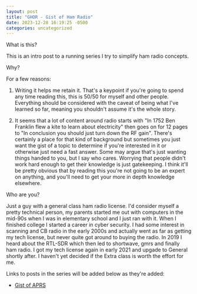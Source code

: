 ```yaml
---
layout: post
title: "GHOR - Gist of Ham Radio"
date: 2023-12-28 16:19:25 -0500
categories: uncategorized
---
```

What is this?

This is an intro post to a running series I try to simplify ham radio concepts.

Why?

For a few reasons:

1. Writing it helps me retain it. That's a keypoint if you're going to spend any time reading this, this is 50/50 for myself and other people. Everything should be considered with the caveat of being what I've learned so far, meaning you shouldn't assume it's the whole story.

2. It seems that a lot of content around radio starts with "In 1752 Ben Franklin flew a kite to learn about electricity" then goes on for 12 pages to "In conclusion you should just turn down the RF gain". There's certainly a place for that kind of background but sometimes you just want the gist of a topic to determine if you're interested in it or otherwise just need a fast answer. Some may argue that's just wanting things handed to you, but I say who cares. Worrying that people didn't work hard enough to get their knowledge is just gatekeeping. I think it'll be pretty obvious that by reading this you're not going to be an expert on anything, and you'll need to get your more in depth knowledge elsewhere.

Who are you?

Just a guy with a general class ham radio license. I'd consider myself a pretty technical person, my parents started me out with computers in the mid-90s when I was in elementary school and I just ran with it. When I finished college I started a career in cyber security. I had some interest in scanning and CB radio in the early 2000s and actually went as far as getting my tech license, but never quite got around to buying the radio. In 2019 I heard about the RTL-SDR which then led to shortwave, gmrs and finally ham radio. I got my tech license again in early 2021 and upgade to General shortly after. I haven't yet decided if the Extra class is worth the effort for me.

Links to posts in the series will be added below as they're added:
* [Gist of APRS](https://hipposec.github.io/uncategorized/2023/12/28/gist-of-aprs.html)
